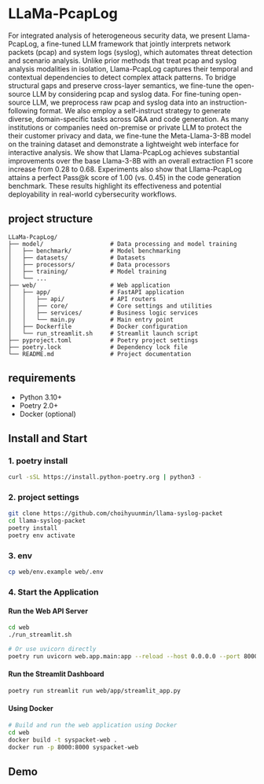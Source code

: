 # LLaMa-PcapLog

For integrated analysis of heterogeneous security data, we present Llama-PcapLog, a fine-tuned LLM framework that jointly interprets network packets (pcap) and system logs (syslog), which automates threat detection and scenario analysis. 
Unlike prior methods that treat pcap and syslog analysis modalities in isolation, Llama-PcapLog captures their temporal and contextual dependencies to detect complex attack patterns.
To bridge structural gaps and preserve cross-layer semantics, we fine-tune the open-source LLM by considering pcap and syslog data.
For fine-tuning open-source LLM, we preprocess raw pcap and syslog data into an instruction-following format. 
We also employ a self-instruct strategy to generate diverse, domain-specific tasks across Q\&A and code generation. 
As many institutions or companies need on-premise or private LLM to protect the their customer privacy and data,
we fine-tune the Meta-Llama-3-8B model on the training dataset and demonstrate a lightweight web interface for interactive analysis.
We show that Llama-PcapLog achieves substantial improvements over the base Llama-3-8B with an overall extraction F1 score increase from 0.28 to 0.68. 
Experiments also show that Lllama-PcapLog attains a perfect Pass@k score of 1.00 (vs. 0.45) in the code generation benchmark. 
These results highlight its effectiveness and potential deployability in real-world cybersecurity workflows.

## project structure

```
LLaMa-PcapLog/
├── model/                   # Data processing and model training
│   ├── benchmark/           # Model benchmarking
│   ├── datasets/            # Datasets
│   ├── processors/          # Data processors
│   ├── training/            # Model training
│   └── ...
├── web/                     # Web application
│   ├── app/                 # FastAPI application
│   │   ├── api/             # API routers
│   │   ├── core/            # Core settings and utilities
│   │   ├── services/        # Business logic services
│   │   └── main.py          # Main entry point
│   ├── Dockerfile           # Docker configuration
│   └── run_streamlit.sh     # Streamlit launch script
├── pyproject.toml           # Poetry project settings
├── poetry.lock              # Dependency lock file
└── README.md                # Project documentation
```

## requirements

- Python 3.10+
- Poetry 2.0+
- Docker (optional)

## Install and Start

### 1. poetry install

```bash
curl -sSL https://install.python-poetry.org | python3 -
```

### 2. project settings

```bash
git clone https://github.com/choihyuunmin/llama-syslog-packet
cd llama-syslog-packet
poetry install
poetry env activate
```

### 3. env

```bash
cp web/env.example web/.env
```

### 4. Start the Application

#### Run the Web API Server
```bash
cd web
./run_streamlit.sh

# Or use uvicorn directly
poetry run uvicorn web.app.main:app --reload --host 0.0.0.0 --port 8000
```

#### Run the Streamlit Dashboard
```bash
poetry run streamlit run web/app/streamlit_app.py
```

#### Using Docker
```bash
# Build and run the web application using Docker
cd web
docker build -t syspacket-web .
docker run -p 8000:8000 syspacket-web
```


## Demo

